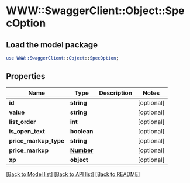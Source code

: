 # WWW::SwaggerClient::Object::SpecOption

## Load the model package
```perl
use WWW::SwaggerClient::Object::SpecOption;
```

## Properties
Name | Type | Description | Notes
------------ | ------------- | ------------- | -------------
**id** | **string** |  | [optional] 
**value** | **string** |  | [optional] 
**list_order** | **int** |  | [optional] 
**is_open_text** | **boolean** |  | [optional] 
**price_markup_type** | **string** |  | [optional] 
**price_markup** | [**Number**](Number.md) |  | [optional] 
**xp** | **object** |  | [optional] 

[[Back to Model list]](../README.md#documentation-for-models) [[Back to API list]](../README.md#documentation-for-api-endpoints) [[Back to README]](../README.md)


